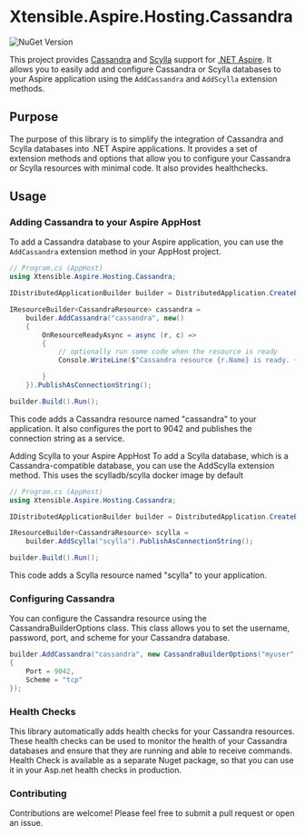 # Xtensible.Aspire.Hosting.Cassandra
![NuGet Version](https://img.shields.io/nuget/v/Xtensible.Cassandra.Healthchecks)

This project provides [Cassandra](https://cassandra.apache.org/_/index.html) and [Scylla](https://www.scylladb.com/) support for [.NET Aspire](https://learn.microsoft.com/en-us/dotnet/aspire/get-started/aspire-overview). It allows you to easily add and configure Cassandra or Scylla databases to your Aspire application using the `AddCassandra` and `AddScylla` extension methods.

## Purpose

The purpose of this library is to simplify the integration of Cassandra and Scylla databases into .NET Aspire applications. It provides a set of extension methods and options that allow you to configure your Cassandra or Scylla resources with minimal code. It also provides healthchecks.

## Usage

### Adding Cassandra to your Aspire AppHost

To add a Cassandra database to your Aspire application, you can use the `AddCassandra` extension method in your AppHost project.

```csharp
// Program.cs (AppHost)
using Xtensible.Aspire.Hosting.Cassandra;

IDistributedApplicationBuilder builder = DistributedApplication.CreateBuilder(args);

IResourceBuilder<CassandraResource> cassandra =
    builder.AddCassandra("cassandra", new()
    {
        OnResourceReadyAsync = async (r, c) =>
        {
            // optionally run some code when the resource is ready
            Console.WriteLine($"Cassandra resource {r.Name} is ready. {await r.ConnectionStringExpression.GetValueAsync(c)}");

        }
    }).PublishAsConnectionString();

builder.Build().Run();
```

This code adds a Cassandra resource named "cassandra" to your application. It also configures the port to 9042 and publishes the connection string as a service.

Adding Scylla to your Aspire AppHost
To add a Scylla database, which is a Cassandra-compatible database, you can use the AddScylla extension method. This uses the scylladb/scylla docker image by default

```csharp
// Program.cs (AppHost)
using Xtensible.Aspire.Hosting.Cassandra;

IDistributedApplicationBuilder builder = DistributedApplication.CreateBuilder(args);

IResourceBuilder<CassandraResource> scylla =
    builder.AddScylla("scylla").PublishAsConnectionString();

builder.Build().Run();
```

This code adds a Scylla resource named "scylla" to your application.

### Configuring Cassandra

You can configure the Cassandra resource using the CassandraBuilderOptions class. This class allows you to set the username, password, port, and scheme for your Cassandra database.

```csharp
builder.AddCassandra("cassandra", new CassandraBuilderOptions("myuser", "mypassword")
{
    Port = 9042,
    Scheme = "tcp"
});
```

### Health Checks

This library automatically adds health checks for your Cassandra resources. These health checks can be used to monitor the health of your Cassandra databases and ensure that they are running and able to receive commands. Health Check is available as a separate Nuget package, so that you can use it in your Asp.net health checks in production.

### Contributing

Contributions are welcome! Please feel free to submit a pull request or open an issue.
